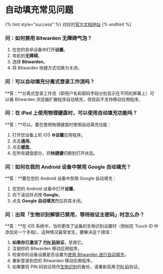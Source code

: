 # 自动填充常见问题

{% hint style="success" %}
对应的[官方文档地址](https://bitwarden.com/help/article/autofill-faqs/)
{% endhint %}

### 问：如何禁用 Bitwarden 无障碍气泡？ <a href="#q-how-do-i-disable-the-bitwarden-accessbility-bubble" id="q-how-do-i-disable-the-bitwarden-accessbility-bubble"></a>

1. 在您的安卓设备中打开**设置**。
2. 导航到**无障碍**。
3. 选择 **Bitwarden**。
4. 将 Bitwarden 快捷方式切换为关闭。

### 问：可以自动填充分离式登录工作流吗？ <a href="#q-can-i-auto-fill-on-a-split-login-workflow" id="q-can-i-auto-fill-on-a-split-login-workflow"></a>

**答：**分离式登录工作流（即用户名和密码字段分别显示在不同的屏幕上）可以被 Bitwarden 浏览器扩展程序自动填充，但目前不支持移动应用程序。

### 问：在 iPad 上使用物理键盘时，可以使用自动填充功能吗？ <a href="#q-can-i-use-auto-fill-while-using-a-physical-keyboard-on-an-ipad" id="q-can-i-use-auto-fill-while-using-a-physical-keyboard-on-an-ipad"></a>

**答：**可以。要在使用物理键盘时使用自动填充功能：

1. 打开您设备上的 iOS **⚙️设置**应用程序。
2. 点击**通用**。
3. 点击**键盘**。
4. 在所有键盘部分，将**快捷键**切换到打开状态。

### 问：如何在我的 Android 设备中禁用 Google 自动填充？ <a href="#q-how-do-i-disable-google-auto-fill-in-my-android-device" id="q-how-do-i-disable-google-auto-fill-in-my-android-device"></a>

**答：**要在您的 Android 设备中禁用 Google 自动填充：

1. 在您的 Android 设备中打开**设置**。
2. 向下滚动并点按 **Google**。
3. 点击 **Google 自动填充**然后将其关闭。

### 问：出现「生物识别解锁已禁用，等待验证主密码」时怎么办？ <a href="#q-what-do-i-do-about-biometric-unlock-disabled-pending-verification-of-master-password" id="q-what-do-i-do-about-biometric-unlock-disabled-pending-verification-of-master-password"></a>

**答：**在 iOS 系统中，当你更改了设备的生物识别设置时（例如在 Touch ID 中添加另一个手指），这种情况最常发生。要解决这个错误：

1. **如果你已激活了** [**PIN 码**](../../my-account/log-in-and-unlock/unlock-with-pin.md)**验证**，禁用它。
2. 注销你的 Bitwarden 移动应用程序。
3. 检查你的设备设置是否设置为[使用 Bitwarden 进行自动填充](auto-fill-logins-on-ios.md#keyboard-auto-fill)。
4. 重新登录到您的 Bitwarden 移动应用程序。
5. 如果要将 PIN 码验证用作[生物识别](../../my-account/log-in-and-unlock/unlocking-with-biometrics.md)的备份，请重新启用 [PIN 码](../../my-account/log-in-and-unlock/unlock-with-pin.md)验证。
